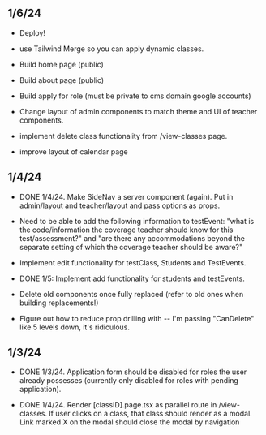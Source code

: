 ## 1/6/24

- Deploy!

- use Tailwind Merge so you can apply dynamic classes.

- Build home page (public)

- Build about page (public)

- Build apply for role (must be private to cms domain google accounts)

- Change layout of admin components to match theme and UI of teacher components.

- implement delete class functionality from /view-classes page.

- improve layout of calendar page

## 1/4/24

- DONE 1/4/24. Make SideNav a server component (again). Put in admin/layout and teacher/layout and pass options as props.

- Need to be able to add the following information to testEvent: "what is the code/information the coverage teacher should know for this test/assessment?" and "are there any accommodations beyond the separate setting of which the coverage teacher should be aware?"

- Implement edit functionality for testClass, Students and TestEvents.

- DONE 1/5: Implement add functionality for students and testEvents.

- Delete old components once fully replaced (refer to old ones when building replacements!)

- Figure out how to reduce prop drilling with <ButtonContainer> -- I'm passing "CanDelete" like 5 levels down, it's ridiculous.

## 1/3/24

- DONE 1/3/24. Application form should be disabled for roles the user already possesses (currently only disabled for roles with pending application).

- DONE 1/4/24. Render [classID].page.tsx as parallel route in /view-classes. If user clicks on a class, that class should render as a modal. Link marked X on the modal should close the modal by navigation  


